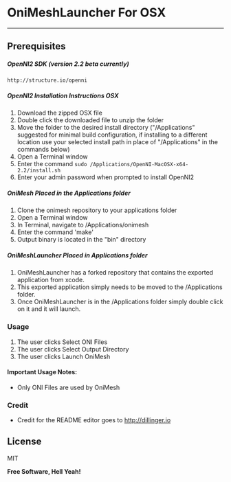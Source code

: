 # OniMeshLauncher For OSX
___

## Prerequisites

##### OpenNI2 SDK (version 2.2 beta currently)   
    http://structure.io/openni
##### OpenNI2 Installation Instructions OSX
1. Download the zipped OSX file
2. Double click the downloaded file to unzip the folder
3. Move the folder to the desired install directory ("/Applications" suggested for minimal build configuration, if installing to a different location use your selected install path in place of "/Applications" in the commands below)
4. Open a Terminal window
5. Enter the command `sudo /Applications/OpenNI-MacOSX-x64-2.2/install.sh`
6. Enter your admin password when prompted to install OpenNI2
##### OniMesh Placed in the Applications folder 
1. Clone the onimesh repository to your applications folder
2. Open a Terminal window
3. In Terminal, navigate to /Applications/onimesh
4. Enter the command 'make'
5. Output binary is located in the "bin" directory

##### OniMeshLauncher Placed in Applications folder
1. OniMeshLauncher has a forked repository that contains the exported application from xcode.
2. This exported application simply needs to be moved to the /Applications folder.
3. Once OniMeshLauncher is in the /Applications folder simply double click on it and it will launch.
### Usage
1. The user clicks Select ONI Files
2. The user clicks Select Output Directory
3. The user clicks Launch OniMesh
#### Important Usage Notes:
* Only ONI Files are used by OniMesh
  


### Credit
* Credit for the README editor goes to http://dillinger.io

License
----

MIT


**Free Software, Hell Yeah!**




